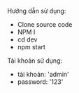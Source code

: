 Hướng dẫn sử dụng:
- Clone source code
- NPM I
- cd dev
- npm start

Tài khoản sử dụng:
- tài khoản: 'admin'
- password: '123'
